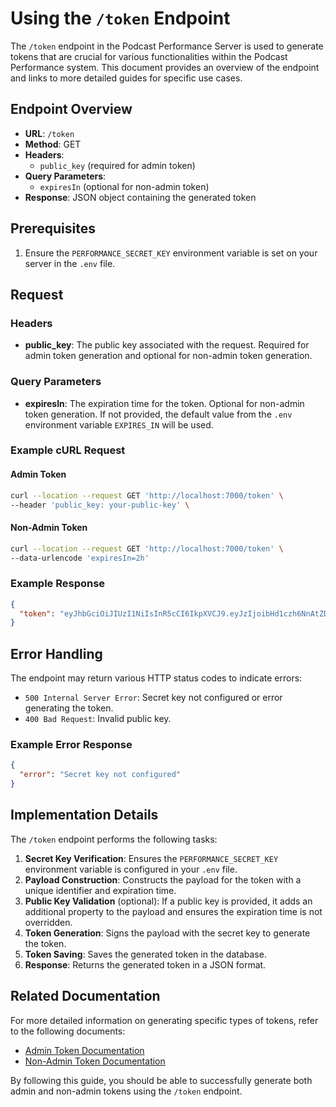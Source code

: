 # Using the `/token` Endpoint

The `/token` endpoint in the Podcast Performance Server is used to generate tokens that are crucial for various functionalities within the Podcast Performance system. This document provides an overview of the endpoint and links to more detailed guides for specific use cases.

## Endpoint Overview

- **URL**: `/token`
- **Method**: GET
- **Headers**: 
  - `public_key` (required for admin token)
- **Query Parameters**: 
  - `expiresIn` (optional for non-admin token)
- **Response**: JSON object containing the generated token

## Prerequisites

1. Ensure the `PERFORMANCE_SECRET_KEY` environment variable is set on your server in the `.env` file.

## Request

### Headers

- **public_key**: The public key associated with the request. Required for admin token generation and optional for non-admin token generation.

### Query Parameters

- **expiresIn**: The expiration time for the token. Optional for non-admin token generation. If not provided, the default value from the `.env` environment variable `EXPIRES_IN` will be used.

### Example cURL Request

#### Admin Token

```sh
curl --location --request GET 'http://localhost:7000/token' \
--header 'public_key: your-public-key' \
```

#### Non-Admin Token

```sh
curl --location --request GET 'http://localhost:7000/token' \
--data-urlencode 'expiresIn=2h'
```

### Example Response

```json
{
  "token": "eyJhbGciOiJIUzI1NiIsInR5cCI6IkpXVCJ9.eyJzIjoibHd1czh6NnAtZDYyNjBhN2RkYmIwODZlNCIsImQiOiIxIiwiYSI6dHJ1ZSwiaWF0IjoxNzE3MTY1OTE0LCJleHAiOjE3MTcxNjk1MTR9.eUTxAjLJ8NcP_I-mNgVAlUyQSJpSIuuQBNz6wDiYcXM"
}
```

## Error Handling

The endpoint may return various HTTP status codes to indicate errors:

- `500 Internal Server Error`: Secret key not configured or error generating the token.
- `400 Bad Request`: Invalid public key.

### Example Error Response

```json
{
  "error": "Secret key not configured"
}
```

## Implementation Details

The `/token` endpoint performs the following tasks:

1. **Secret Key Verification**: Ensures the `PERFORMANCE_SECRET_KEY` environment variable is configured in your `.env` file.
2. **Payload Construction**: Constructs the payload for the token with a unique identifier and expiration time.
3. **Public Key Validation** (optional): If a public key is provided, it adds an additional property to the payload and ensures the expiration time is not overridden.
4. **Token Generation**: Signs the payload with the secret key to generate the token.
5. **Token Saving**: Saves the generated token in the database.
6. **Response**: Returns the generated token in a JSON format.

## Related Documentation

For more detailed information on generating specific types of tokens, refer to the following documents:

- [Admin Token Documentation](/documentation/v1.0.2/authorization/admintoken)
- [Non-Admin Token Documentation](/documentation/v1.0.2/authorization/non-admintoken)

By following this guide, you should be able to successfully generate both admin and non-admin tokens using the `/token` endpoint.